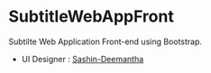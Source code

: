 # SubtitleWebAppFront
Subtilte Web Application Front-end using Bootstrap.

- UI Designer : [Sashin-Deemantha]

[Sashin-Deemantha]: https://github.com/Sashin517

[Link]: https://ishankadinusha.github.io/SubtitleWebAppFront/
